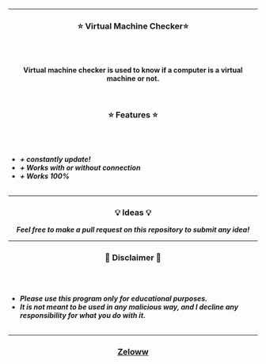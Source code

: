 

-----

### <p align="center">⭐ Virtual Machine Checker⭐</p>

<br><br>
<p align="center">
<strong>
Virtual machine checker is used to know if a computer is a virtual machine or not.
</strong>
</p>
<br>

### <p align="center">⭐ Features ⭐</p>
<br><br>
* ***+ constantly update!***
* ***+ Works with or without connection***
* ***+ Works 100%***
<br><br>

-----

### <p align="center">💡 Ideas 💡</p>

<p align="center"><strong><i>Feel free to make a pull request on this repository to submit any idea!</i></strong</p>

-----

### <p align="center">📌 Disclaimer 📌</p>

<br><br>
* ***Please use this program only for educational purposes.***
* ***It is not meant to be used in any malicious way, and I decline any responsibility for what you do with it.***
<br><br>

-----

### <p align="center">[Zeloww](https://github.com/zeloww)</p>
